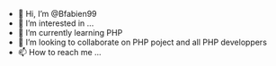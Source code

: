 - 👋 Hi, I’m @Bfabien99
- 👀 I’m interested in ...
- 🌱 I’m currently learning PHP
- 💞️ I’m looking to collaborate on PHP poject and all PHP developpers
- 📫 How to reach me ...

<!---
Bfabien99/Bfabien99 is a ✨ special ✨ repository because its `README.md` (this file) appears on your GitHub profile.
You can click the Preview link to take a look at your changes.
--->
